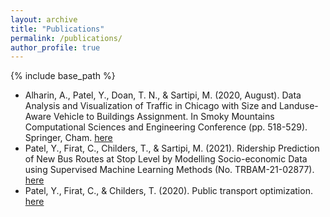 ```yaml
---
layout: archive
title: "Publications"
permalink: /publications/
author_profile: true
---
```


{% include base_path %}

* Alharin, A., Patel, Y., Doan, T. N., & Sartipi, M. (2020, August). Data Analysis and Visualization of Traffic in Chicago with Size and Landuse-Aware Vehicle to Buildings Assignment. In Smoky Mountains Computational Sciences and Engineering Conference (pp. 518-529). Springer, Cham. [here](https://link.springer.com/chapter/10.1007/978-3-030-63393-6_35)
* Patel, Y., Firat, C., Childers, T., & Sartipi, M. (2021). Ridership Prediction of New Bus Routes at Stop Level by Modelling Socio-economic Data using Supervised Machine Learning Methods (No. TRBAM-21-02877). [here](https://trid.trb.org/view/1759431)
* Patel, Y., Firat, C., & Childers, T. (2020). Public transport optimization. [here](https://scholar.utc.edu/research-dialogues/2020/day1_posters/7/)